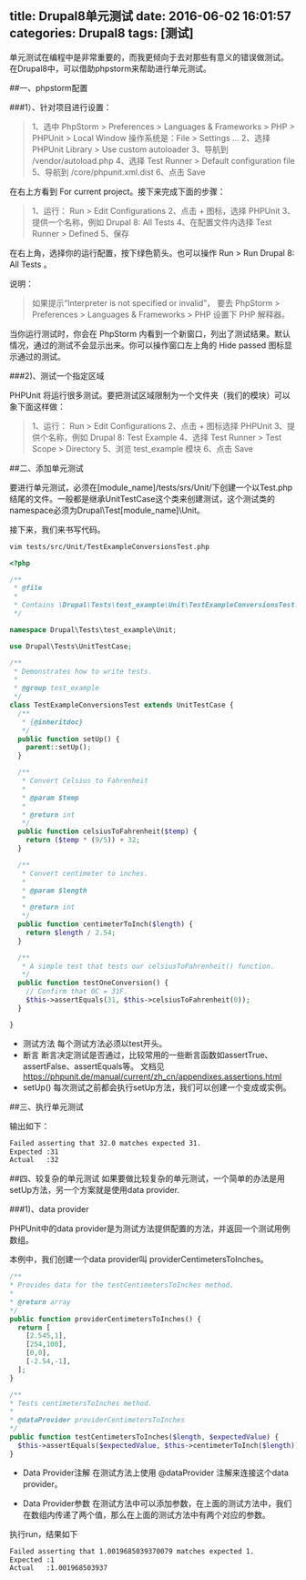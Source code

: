 title: Drupal8单元测试
date: 2016-06-02 16:01:57
categories: Drupal8
tags: [测试]
---

单元测试在编程中是非常重要的，而我更倾向于去对那些有意义的错误做测试。
在Drupal8中，可以借助phpstorm来帮助进行单元测试。

##一、phpstorm配置

###1）、针对项目进行设置：
> 1、选中 PhpStorm > Preferences > Languages & Frameworks > PHP > PHPUnit > Local
> Window 操作系统是：File > Settings …
> 2、选择 PHPUnit Library > Use custom autoloader
> 3、导航到 /vendor/autoload.php
> 4、选择 Test Runner > Default configuration file
> 5、导航到 /core/phpunit.xml.dist
> 6、点击 Save

在右上方看到 For current project。接下来完成下面的步骤：

> 1、运行： Run > Edit Configurations
> 2、点击 + 图标，选择 PHPUnit
> 3、提供一个名称，例如 Drupal 8: All Tests
> 4、在配置文件内选择 Test Runner > Defined
> 5、保存

在右上角，选择你的运行配置，按下绿色箭头。也可以操作 Run > Run Drupal 8: All Tests 。

说明：
> 如果提示“Interpreter is not specified or invalid”，
> 要去 PhpStorm > Preferences > Languages & Frameworks > PHP 设置下 PHP 解释器。

当你运行测试时，你会在 PhpStorm 内看到一个新窗口，列出了测试结果。默认情况，通过的测试不会显示出来。你可以操作窗口左上角的 Hide passed 图标显示通过的测试。


###2)、测试一个指定区域

PHPUnit 将运行很多测试。要把测试区域限制为一个文件夹（我们的模块）可以象下面这样做：

> 1、运行： Run > Edit Configurations
> 2、点击 + 图标选择 PHPUnit
> 3、提供个名称，例如 Drupal 8: Test Example
> 4、选择 Test Runner > Test Scope > Directory
> 5、浏览 test_example 模块
> 6、点击 Save

##二、添加单元测试

要进行单元测试，必须在[module_name]/tests/srs/Unit/下创建一个以Test.php结尾的文件。一般都是继承UnitTestCase这个类来创建测试，这个测试类的namespace必须为Drupal\Test\[module_name]\Unit。

接下来，我们来书写代码。

```bash
vim tests/src/Unit/TestExampleConversionsTest.php
```

```php
<?php

/**
 * @file
 *
 * Contains \Drupal\Tests\test_example\Unit\TestExampleConversionsTest.
 */

namespace Drupal\Tests\test_example\Unit;

use Drupal\Tests\UnitTestCase;

/**
 * Demonstrates how to write tests.
 *
 * @group test_example
 */
class TestExampleConversionsTest extends UnitTestCase {
  /**
   * {@inheritdoc}
   */
  public function setUp() {
    parent::setUp();
  }

  /**
   * Convert Celsius to Fahrenheit
   *
   * @param $temp
   *
   * @return int
   */
  public function celsiusToFahrenheit($temp) {
    return ($temp * (9/5)) + 32;
  }

  /**
   * Convert centimeter to inches.
   *
   * @param $length
   *
   * @return int
   */
  public function centimeterToInch($length) {
    return $length / 2.54;
  }

  /**
   * A simple test that tests our celsiusToFahrenheit() function.
   */
  public function testOneConversion() {
    // Confirm that 0C = 31F.
    $this->assertEquals(31, $this->celsiusToFahrenheit(0));
  }

}
```

- 测试方法
每个测试方法必须以test开头。
- 断言
断言决定测试是否通过，比较常用的一些断言函数如assertTrue、assertFalse、assertEquals等。
文档见 https://phpunit.de/manual/current/zh_cn/appendixes.assertions.html
- setUp()
每次测试之前都会执行setUp方法，我们可以创建一个变成或实例。

##三、执行单元测试

输出如下：
```bash
Failed asserting that 32.0 matches expected 31.
Expected :31
Actual   :32
```

##四、较复杂的单元测试
如果要做比较复杂的单元测试，一个简单的办法是用setUp方法，另一个方案就是使用data provider.

###1)、data provider

PHPUnit中的data provider是为测试方法提供配置的方法，并返回一个测试用例数组。

本例中，我们创建一个data provider叫 providerCentimetersToInches。

```php
/**
* Provides data for the testCentimetersToInches method.
*
* @return array
*/
public function providerCentimetersToInches() {
  return [
    [2.545,1],
    [254,100],
    [0,0],
    [-2.54,-1],
  ];
}

/**
* Tests centimetersToInches method.
*
* @dataProvider providerCentimetersToInches
*/
public function testCentimetersToInches($length, $expectedValue) {
  $this->assertEquals($expectedValue, $this->centimeterToInch($length));
}
```

- Data Provider注解
在测试方法上使用 @dataProvider 注解来连接这个data provider。

- Data Provider参数
在测试方法中可以添加参数，在上面的测试方法中，我们在数组内传递了两个值，那么在上面的测试方法中有两个对应的参数。

执行run，结果如下
```bash
Failed asserting that 1.0019685039370079 matches expected 1.
Expected :1
Actual   :1.001968503937
```